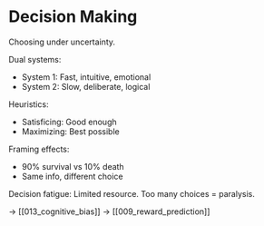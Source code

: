 # Decision Making

Choosing under uncertainty.

Dual systems:
- System 1: Fast, intuitive, emotional
- System 2: Slow, deliberate, logical

Heuristics:
- Satisficing: Good enough
- Maximizing: Best possible

Framing effects:
- 90% survival vs 10% death
- Same info, different choice

Decision fatigue: Limited resource.
Too many choices = paralysis.

→ [[013_cognitive_bias]]
→ [[009_reward_prediction]]